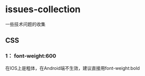 # issues-collection
一些技术问题的收集
## CSS
### 1： font-weight:600 
在IOS上是粗体，在Android端不生效，建议直接用font-weight:bold
